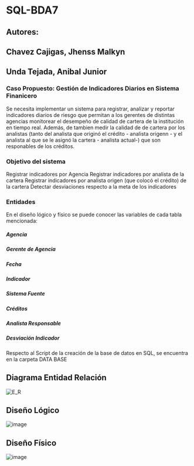# SQL-BDA7
## Autores:
## Chavez Cajigas, Jhenss Malkyn
## Unda Tejada, Anibal Junior
### Caso Propuesto: Gestión de Indicadores Diarios en Sistema Finanicero
Se necesita implementar un sistema para registrar, analizar y reportar indicadores diarios de riesgo que permitan a los gerentes de distintas agencias monitorear el desempeño de calidad de cartera de la institución en tiempo real. Además, de tambien medir la calidad de de cartera por los analistas (tanto del analista que originó el crédito - analista origenn - y el analista al que se le asignó la cartera - analista actual-) que son responables de los créditos.

### Objetivo del sistema
Registrar indicadores por Agencia
Registrar indicadores por analista de la cartera
Registrar indicadores por analista origen (que colocó el crédito) de la cartera
Detectar desviaciones respecto a la meta de los indicadores

### Entidades
En el diseño lógico y físico se puede conocer las variables de cada tabla mencionada:
##### Agencia
##### Gerente de Agencia
##### Fecha
##### Indicador
##### Sistema Fuente
##### Créditos
##### Analista Responsable
##### Desviación Indicador

Respecto al Script de la creación de la base de datos en SQL, se encuentra en la carpeta DATA BASE
## Diagrama Entidad Relación
![E_R](https://github.com/user-attachments/assets/dc05d7ee-86f2-4b0c-bb32-6162f4c15e2e)

## Diseño Lógico
![image](https://github.com/user-attachments/assets/2abaec96-b7f5-45c9-9596-e1825d1e9d37)

## Diseño Físico
![image](https://github.com/user-attachments/assets/8d17dca0-129b-45dd-aaf7-7a60e1181276)
